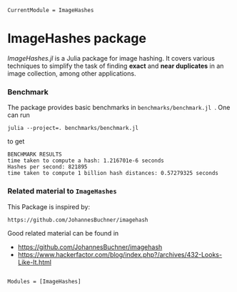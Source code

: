 ```@meta
CurrentModule = ImageHashes
```

# ImageHashes package

*ImageHashes.jl* is a Julia package for image hashing.
It covers various techniques to simplify the task of finding **exact** and **near duplicates** in an image collection, among other applications.


### Benchmark

The package provides basic benchmarks in `benchmarks/benchmark.jl `. One can run 

```
julia --project=. benchmarks/benchmark.jl 
```

to get 

```
BENCHMARK RESULTS
time taken to compute a hash: 1.216701e-6 seconds
Hashes per second: 821895
time taken to compute 1 billion hash distances: 0.57279325 seconds
```


### Related material to  `ImageHashes`

This Package is inspired by:

```
https://github.com/JohannesBuchner/imagehash
```

Good related material can be found in 
- https://github.com/JohannesBuchner/imagehash
- https://www.hackerfactor.com/blog/index.php?/archives/432-Looks-Like-It.html

```@index

```

```@autodocs
Modules = [ImageHashes]
```


